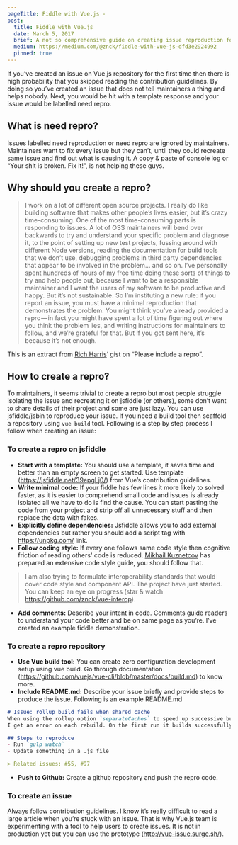 ```yaml
---
pageTitle: Fiddle with Vue.js -
post:
  title: Fiddle with Vue.js
  date: March 5, 2017
  brief: A not so comprehensive guide on creating issue reproduction for Vue.js
  medium: https://medium.com/@znck/fiddle-with-vue-js-dfd3e2924992
  pinned: true
---
```


If you’ve created an issue on Vue.js repository for the first time then there is high probability that you skipped reading the contribution guidelines. By doing so you’ve created an issue that does not tell maintainers a thing and helps nobody.
Next, you would be hit with a template response and your issue would be labelled need repro.

## What is need repro?
Issues labelled need reproduction or need repro are ignored by maintainers. Maintainers want to fix every issue but they can’t, until they could recreate same issue and find out what is causing it. A copy & paste of console log or “Your shit is broken. Fix it!”, is not helping these guys.

## Why should you create a repro?

> I work on a lot of different open source projects. I really do like building software that makes other people’s lives easier, but it’s crazy time-consuming. One of the most time-consuming parts is responding to issues. A lot of OSS maintainers will bend over backwards to try and understand your specific problem and diagnose it, to the point of setting up new test projects, fussing around with different Node versions, reading the documentation for build tools that we don’t use, debugging problems in third party dependencies that appear to be involved in the problem… and so on. I’ve personally spent hundreds of hours of my free time doing these sorts of things to try and help people out, because I want to be a responsible maintainer and I want the users of my software to be productive and happy.
> But it’s not sustainable.
> So I’m instituting a new rule: if you report an issue, you must have a minimal reproduction that demonstrates the problem. You might think you’ve already provided a repro — in fact you might have spent a lot of time figuring out where you think the problem lies, and writing instructions for maintainers to follow, and we’re grateful for that. But if you got sent here, it’s because it’s not enough.

This is an extract from [Rich Harris](https://github.com/Rich-Harris)’ gist on “Please include a repro”.

## How to create a repro?
To maintainers, it seems trivial to create a repro but most people struggle isolating the issue and recreating it on jsfiddle (or others), some don’t want to share details of their project and some are just lazy.
You can use jsfiddle/jsbin to reproduce your issue. If you need a build tool then scaffold a repository using `vue build` tool. Following is a step by step process I follow when creating an issue:

### To create a repro on jsfiddle
- **Start with a template:** You should use a template, it saves time and better than an empty screen to get started. Use template (https://jsfiddle.net/39epgLj0/) from Vue’s contribution guidelines.
- **Write minimal code:** If your fiddle has few lines it more likely to solved faster, as it is easier to comprehend small code and issues is already isolated all we have to do is find the cause. You can start pasting the code from your project and strip off all unnecessary stuff and then replace the data with fakes.
- **Explicitly define dependencies:** Jsfiddle allows you to add external dependencies but rather you should add a script tag with https://unpkg.com/ link.
- **Follow coding style:** If every one follows same code style then cognitive friction of reading others' code is reduced. [Mikhail Kuznetcov](https://github.com/shershen08) has prepared an extensive code style guide, you should follow that.

> I am also trying to formulate interoperability standards that would cover code style and component API. The project have just started. You can keep an eye on progress (star & watch https://github.com/znck/vue-interop).

- **Add comments:** Describe your intent in code. Comments guide readers to understand your code better and be on same page as you’re.
I’ve created an example fiddle demonstration.

<script async src="//jsfiddle.net/znck/hm2sfh4r/embed/"></script>

### To create a repro repository
- **Use Vue build tool:** You can create zero configuration development setup using vue build. Go through documentation (https://github.com/vuejs/vue-cli/blob/master/docs/build.md) to know more.
- **Include README.md:** Describe your issue briefly and provide steps to produce the issue. Following is an example README.md
```markdown
# Issue: rollup build fails when shared cache
When using the rollup option `separateCaches` to speed up successive builds for `gulp.watch`, 
I get an error on each rebuild. On the first run it builds successfully because `separateCaches` is `undefined`.

## Steps to reproduce
- Run `gulp watch`
- Update something in a .js file

> Related issues: #55, #97
```

- **Push to Github:** Create a github repository and push the repro code.

### To create an issue
Always follow contribution guidelines. I know it’s really difficult to read a large article when you’re stuck with an issue. That is why Vue.js team is experimenting with a tool to help users to create issues. It is not in production yet but you can use the prototype (http://vue-issue.surge.sh/).

